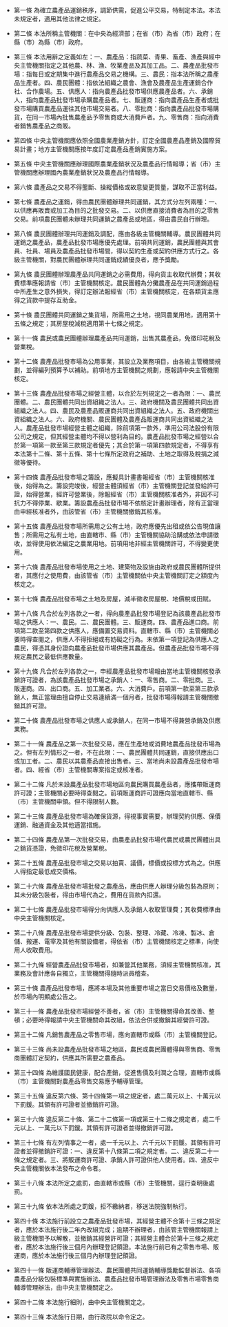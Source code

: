 * 第一條 為確立農產品運銷秩序，調節供需，促進公平交易，特制定本法。本法未規定者，適用其他法律之規定。

* 第二條 本法所稱主管機關：在中央為經濟部；在省（市）為省（市）政府；在縣（市）為縣（市）政府。

* 第三條 本法用辭之定義如左：一、農產品：指蔬菜、青果、畜產、漁產與經中央主管機關指定之其他農、林、漁、牧業產品及其加工品。二、農產品批發市場：指每日或定期集中進行農產品交易之機構。三、農民：指本法所稱之農產品生產者。四、農民團體：指依法組織之農會、漁會及農產品生產運銷合作社、合作農場。五、供應人：指向農產品批發市場供應農產品者。六、承銷人，指向農產品批發市場承購農產品者。七、販運商：指向農產品生產者或批發市場購買農產品運往其他市場交易者。八、零批商：指向農產品批發市場購貨，在同一市場內批售農產品予零售商或大消費戶者。九、零售商：指向消費者銷售農產品之商販。

* 第四條 中央主管機關應依照全國農業產銷方針，訂定全國農產品產銷及國際貿易計畫；地方主管機關應按年度訂定農產品產銷實施方案。

* 第五條 中央主管機關應辦理國際農業產銷狀況及農產品行情報導；省（市）主管機關應辦理國內農業產銷狀況及農產品行情報導。

* 第六條 農產品之交易不得壟斷、操縱價格或故意變更質量，謀取不正當利益。

* 第七條 農產品之運銷，得由農民團體辦理共同運銷，其方式分左列兩種：一、以供應再販賣或加工為目的之批發交易。二、以供應直接消費者為目的之零售交易。前項農民團體未辦理共同運銷之農產品或地區，得由農民自行辦理。

* 第八條 農民團體辦理共同運銷及調配，應由各級主管機關輔導。農民團體共同運銷之農產品，農產品批發市場應優先處理。前項共同運銷，農民團體與其會員、社員、場員及農產品批發市場間，得以契約生產或契約供應方式行之。各級主管機關，對農民團體辦理共同運銷成績優良者，應予獎勵。

* 第九條 農民團體辦理農產品共同運銷之必需費用，得向貨主收取代辦費；其收費標準應報請省（市）主管機關核定。農民團體為分攤農產品在共同運銷過程中所產生之意外損失，得訂定辦法報經省（市）主管機關核定，在各類貨主應得之貨款中提存互助金。

* 第十條 農民團體共同運銷之集貨場，所需用之土地，視同農業用地，適用第十五條之規定；其房屋稅減稅適用第十七條之規定。

* 第十一條 農民或農民團體辦理農產品共同運銷，出售其農產品，免徵印花稅及營業稅。

* 第十二條 農產品批發市場為公用事業，其設立及業務項目，由各級主管機關規劃，並得編列預算予以補助。前項地方主管機關之規劃，應報請中央主管機關核定。

* 第十三條 農產品批發市場之經營主體，以合於左列規定之一者為限：一、農民團體。二、農民團體共同出資組織之法人。三、政府機關及農民團體共同出資組織之法人。四、農民及農產品販運商共同出資組織之法人。五、政府機關出資組織之法人。六、政府機關、農民團體及農產品販運商共同出資組織之法人。農產品批發市場經營主體之組織，除前項第一款外，準用公司法股份有限公司之規定，但其經營主體均不得以營利為目的。農產品批發市場之經營以合於第一項第一款至第三款規定者優先；其合於第一項第四款規定者，不得享有本法第十二條、第十五條、第十七條所定政府之補助、土地之取得及稅捐之減徵等優待。

* 第十四條 農產品批發市場之籌設，應擬具計畫書報經省（市）主管機關核准後，始得為之。籌設完竣後，經營主體須經省（市）主管機關登記並發給許可證，始得營業，經許可營業後，除報經省（市）主管機關核准者外，非因不可抗力不得停業、歇業。籌設農產品批發市場不依核定計畫辦理者，除有正當理由申經核准者外，由該管省（市）主管機關撤銷其核准。

* 第十五條 農產品批發市場所需用之公有土地，政府應優先出租或依公告現值讓售；所需用之私有土地，由直轄市、縣（市）主管機關協助洽購或依法申請徵收，並得使用依法編定之農業用地。前項用地非經主管機關許可，不得變更使用。

* 第十六條 農產品批發市場使用之土地、建築物及設施由政府或農民團體所提供者，其應付之使用費，由該管省（市）主管機關依中央主管機關訂定之額度內核定之。

* 第十七條 農產品批發市場之土地及房屋，減半徵收房屋稅、地價稅或田賦。

* 第十八條 凡合於左列各款之一者，得向農產品批發市場登記為該農產品批發市場之供應人：一、農民。二、農民團體。三、販運商。四、農產品進口商。前項第二款至第四款之供應人，應備置交易資料。直轄市、縣（市）主管機關必要時得查閱之，供應人不得拒絕或有妨礙之行為。未依第一項登記為供應人之農民，得憑其身份證向農產品批發市場供應其農產品。但農產品批發市場不得規定農民之最低供應數量。

* 第十九條 凡合於左列各款之一，申經農產品批發市場報由當地主管機關核發承銷許可證者，為該農產品批發市場之承銷人：一、零售商。二、零批商。三、販運商。四、出口商。五、加工業者。六、大消費戶。前項第一款至第三款承銷人，無正當理由擅自停止交易連續滿一個月者，批發市場得報請主管機關撤銷其許可證。

* 第二十條 農產品批發市場之供應人或承銷人，在同一市場不得兼營承銷及供應業務。

* 第二十一條 農產品之第一次批發交易，應在生產地或消費地農產品批發市場為之。但有左列情形之一者，不在此限：一、農民團體共同運銷，直接供應出口或加工者。二、農民以其農產品直接出售者。三、當地尚未設農產品批發市場者。四、經省（市）主管機關專案指定或核准者。

* 第二十二條 凡於未設農產品批發市場地區向農民購買農產品者，應攜帶販運商許可證；主管機關必要時得查閱之。前項販運商許可證應向當地直轄市、縣（市）主管機關申領。但不得限制人數。

* 第二十三條 農產品批發市場為確保貨源，得視事實需要，辦理契約供應、保價運銷、融通資金及其他適當措施。

* 第二十四條 農產品第一次批發交易，由農產品批發市場代農民或農民團體出具之銷貨憑證，免徵印花稅及營業稅。

* 第二十五條 農產品批發市場之交易以拍賣、議價，標價或投標方式為之。供應人得指定最低成交價格。

* 第二十六條 農產品批發市場批發之農產品，應由供應人辦理分級包裝為原則；其未分級包裝者，得由市場代為之，費用在貨款內扣還。

* 第二十七條 農產品批發市場得分向供應人及承銷人收取管理費；其收費標準由中央主管機關核定。

* 第二十八條 農產品批發市場提供分級、包裝、整理、冷藏、冷凍、製冰、倉儲、搬運、電宰及其他有關設備者，得依省（市）主管機關核定之標準，向使用人收取費用。

* 第二十九條 經營農產品批發市場者，如兼營其他業務，須經主管機關核准，其業務及會計應各自獨立，主管機關得隨時派員稽查。

* 第三十條 農產品批發市場，應將本場及其他重要市場之當日交易價格及數量，於市場內明顯處公告之。

* 第三十一條 農產品批發市場經營不善者，省（市）主管機關得命其改善、整頓；必要時得報請中央主管機關命其改組，依法合併或撤銷其經營許可證。

* 第三十二條 凡銷售農產品之零售市場，應向直轄市或縣（市）主管機關登記。

* 第三十三條 尚未設農產品批發市場之地區，農民或農民團體得與零售商、零售商團體訂定契約，供應其所需要之農產品。

* 第三十四條 為維護國民健康，配合產銷，促進售價及利潤之合理，直轄市或縣（市）主管機關對農產品零售交易應予輔導管理。

* 第三十五條 違反第六條、第十四條第一項之規定者，處二萬元以上、十萬元以下罰鍰。其領有許可證者並撤銷許可證。

* 第三十六條 違反第二十條、第二十二條第一項或第三十二條之規定者，處二千元以上、一萬元以下罰鍰。其領有許可證者並得撤銷許可證。

* 第三十七條 有左列情事之一者，處一千元以上、六千元以下罰鍰。其領有許可證者並得撤銷許可證：一、違反第十八條第二項之規定者。二、違反第二十一條之規定者。三、將販運商許可證、承銷人許可證供他人使用者。四、違反中央主管機關依本法發布之命令者。

* 第三十八條 本法所定之處罰，由直轄市或縣（市）主管機關，逕行查明後處罰。

* 第三十九條 依本法所處之罰鍰，拒不繳納者，移送法院強制執行。

* 第四十條 本法施行前設立之農產品批發市場，其經營主體不合第十三條之規定者，應於本法施行後二年內改組完成；逾期不辦理者，由該管主管機關報請上級主管機關予以解散，並撤銷其經營許可證；其經營主體合於第十三條之規定者，應於本法施行後三個月內辦理登記領證。本法施行前已有之零售市場、販運商，應於本法施行後三個月內辦理登記領證。

* 第四十一條 販運商輔導管理辦法、農民團體共同運銷輔導獎勵監督辦法、各項農產品分級包裝標準與實施辦法、農產品批發市場管理辦法及零售市場零售商輔導管理辦法，由中央主管機關定之。

* 第四十二條 本法施行細則，由中央主管機關定之。

* 第四十三條 本法施行日期，由行政院以命令定之。

